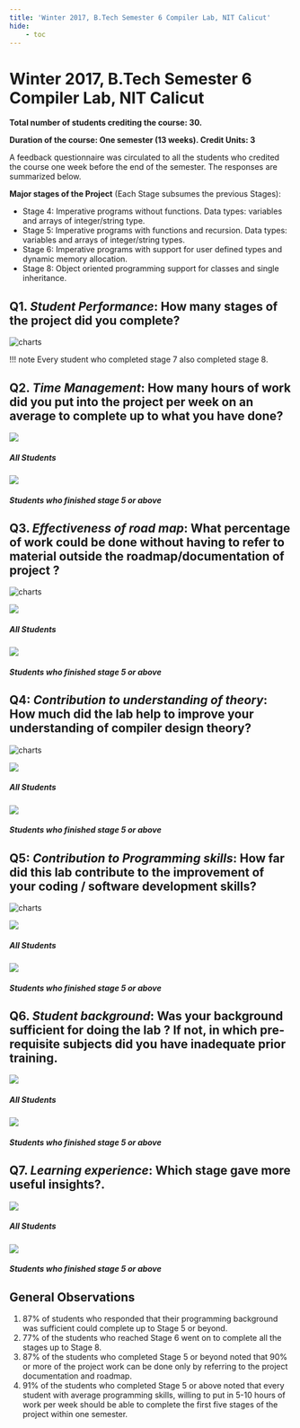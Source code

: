 ```yaml
---
title: 'Winter 2017, B.Tech Semester 6 Compiler Lab, NIT Calicut'
hide:
    - toc
---
```


# Winter 2017, B.Tech Semester 6 Compiler Lab, NIT Calicut

**Total number of students crediting the course: 30.**  

**Duration of the course: One semester (13 weeks). Credit Units: 3**  
  
A feedback questionnaire was circulated to all the students who credited the course one week before the end of the semester. The responses are summarized below.

**Major stages of the Project** (Each Stage subsumes the previous Stages):

* Stage 4: Imperative programs without functions. Data types: variables and arrays of integer/string type.
* Stage 5: Imperative programs with functions and recursion. Data types: variables and arrays of integer/string types.
* Stage 6: Imperative programs with support for user defined types and dynamic memory allocation.
* Stage 8: Object oriented programming support for classes and single inheritance.

## Q1. _Student Performance_: How many stages of the project did you complete?
![charts](../img/final_charts/1.png)

!!! note
    Every student who completed stage 7 also completed stage 8.
  
## Q2. _Time Management_: How many hours of work did you put into the project per week on an average to complete up to what you have done?

<div class="two-col">
    <div>
        <img src="../img/final_charts/2-8.png">
        <h5>All Students</h5>
    </div>
    <div>
        <img src="../img/final_charts/2-4.png">
        <h5>Students who finished stage 5 or above</h5>
    </div>
</div>

## Q3. _Effectiveness of road map_: What percentage of work could be done without having to refer to material outside the roadmap/documentation of project ?

![charts](../img/final_charts/11-4-1.png)

<div class="two-col">
    <div>
        <img src="../img/final_charts/11-8.png">
        <h5>All Students</h5>
    </div>
    <div>
        <img src="../img/final_charts/11-4.png">
        <h5>Students who finished stage 5 or above</h5>
    </div>
</div>

## Q4: _Contribution to understanding of theory_: How much did the lab help to improve your understanding of compiler design theory?

![charts](../img/final_charts/12-4-1.png)


<div class="two-col">
    <div>
        <img src="../img/final_charts/12-8.png">
        <h5>All Students</h5>
    </div>
    <div>
        <img src="../img/final_charts/12-4.png">
        <h5>Students who finished stage 5 or above</h5>
    </div>
</div>

## Q5: _Contribution to Programming skills_: How far did this lab contribute to the improvement of your coding / software development skills?

![charts](../img/final_charts/14-4-1.png)

<div class="two-col">
    <div>
        <img src="../img/final_charts/14-8.png">
        <h5>All Students</h5>
    </div>
    <div>
        <img src="../img/final_charts/14-4.png">
        <h5>Students who finished stage 5 or above</h5>
    </div>
</div>

## Q6. _Student background_: Was your background sufficient for doing the lab ? If not, in which pre-requisite subjects did you have inadequate prior training.

<div class="two-col">
    <div>
        <img src="../img/final_charts/7-8.png">
        <h5>All Students</h5>
    </div>
    <div>
        <img src="../img/final_charts/7-4.png">
        <h5>Students who finished stage 5 or above</h5>
    </div>
</div>

## Q7. _Learning experience_: Which stage gave more useful insights?.

<div class="two-col">
    <div>
        <img src="../img/final_charts/6-8.png">
        <h5>All Students</h5>
    </div>
    <div>
        <img src="../img/final_charts/6-4.png">
        <h5>Students who finished stage 5 or above</h5>
    </div>
</div>

## General Observations

1. 87% of students who responded that their programming background was sufficient could complete up to Stage 5 or beyond.
2. 77% of the students who reached Stage 6 went on to complete all the stages up to Stage 8.
3. 87% of the students who completed Stage 5 or beyond noted that 90% or more of the project work can be done only by referring to the project documentation and roadmap.
4. 91% of the students who completed Stage 5 or above noted that every student with average programming skills,
    willing to put in 5-10 hours of work per week should be able to complete the first five stages of the project within one semester.
